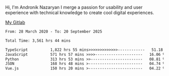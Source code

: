 Hi, I'm Andronik Nazaryan
I merge a passion for usability and user experience with technical knowledge to create cool digital experiences.

[My Gitlab](https://gitlab.com/anridev24)

<!--START_SECTION:waka-->

```txt
From: 28 March 2020 - To: 20 September 2025

Total Time: 3,561 hrs 44 mins

TypeScript          1,822 hrs 55 mins>>>>>>>>>>>>>------------   51.18 %
JavaScript          571 hrs 57 mins >>>>---------------------   16.06 %
Python              313 hrs 53 mins >>-----------------------   08.81 %
JSON                168 hrs 48 mins >------------------------   04.74 %
Vue.js              150 hrs 20 mins >------------------------   04.22 %
```

<!--END_SECTION:waka-->
